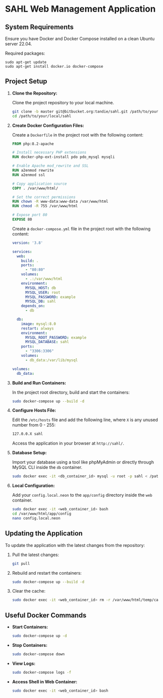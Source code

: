 # SAHL Web Management Application

## System Requirements
Ensure you have Docker and Docker Compose installed on a clean Ubuntu server 22.04.

Required packages:

    sudo apt-get update
    sudo apt-get install docker.io docker-compose

## Project Setup

1. **Clone the Repository:**
   
   Clone the project repository to your local machine.

    ```bash
    git clone -b master git@bitbucket.org:tandie/sahl.git /path/to/your/local/sahl
    cd /path/to/your/local/sahl
    ```

2. **Create Docker Configuration Files:**

    Create a `Dockerfile` in the project root with the following content:

    ```Dockerfile
    FROM php:8.2-apache

    # Install necessary PHP extensions
    RUN docker-php-ext-install pdo pdo_mysql mysqli

    # Enable Apache mod_rewrite and SSL
    RUN a2enmod rewrite
    RUN a2enmod ssl

    # Copy application source
    COPY . /var/www/html/

    # Set the correct permissions
    RUN chown -R www-data:www-data /var/www/html
    RUN chmod -R 755 /var/www/html

    # Expose port 80
    EXPOSE 80
    ```

    Create a `docker-compose.yml` file in the project root with the following content:

    ```yaml
    version: '3.8'

    services:
      web:
        build: .
        ports:
          - "80:80"
        volumes:
          - .:/var/www/html
        environment:
          MYSQL_HOST: db
          MYSQL_USER: root
          MYSQL_PASSWORD: example
          MYSQL_DB: sahl
        depends_on:
          - db

      db:
        image: mysql:8.0
        restart: always
        environment:
          MYSQL_ROOT_PASSWORD: example
          MYSQL_DATABASE: sahl
        ports:
          - "3306:3306"
        volumes:
          - db_data:/var/lib/mysql

    volumes:
      db_data:
    ```

3. **Build and Run Containers:**

    In the project root directory, build and start the containers:

    ```bash
    sudo docker-compose up --build -d
    ```

4. **Configure Hosts File:**

    Edit the `/etc/hosts` file and add the following line, where `X` is any unused number from 0 - 255:

    ```bash
    127.0.0.X sahl
    ```

    Access the application in your browser at `http://sahl/`.

5. **Database Setup:**

    Import your database using a tool like phpMyAdmin or directly through MySQL CLI inside the `db` container.

    ```bash
    sudo docker exec -it <db_container_id> mysql -u root -p sahl < /path/to/your/database.sql
    ```

6. **Local Configuration:**

    Add your `config.local.neon` to the `app/config` directory inside the `web` container.

    ```bash
    sudo docker exec -it <web_container_id> bash
    cd /var/www/html/app/config
    nano config.local.neon
    ```

## Updating the Application

To update the application with the latest changes from the repository:

1. Pull the latest changes:

    ```bash
    git pull
    ```

2. Rebuild and restart the containers:

    ```bash
    sudo docker-compose up --build -d
    ```

3. Clear the cache:

    ```bash
    sudo docker exec -it <web_container_id> rm -r /var/www/html/temp/cache
    ```

## Useful Docker Commands

- **Start Containers:**

    ```bash
    sudo docker-compose up -d
    ```

- **Stop Containers:**

    ```bash
    sudo docker-compose down
    ```

- **View Logs:**

    ```bash
    sudo docker-compose logs -f
    ```

- **Access Shell in Web Container:**

    ```bash
    sudo docker exec -it <web_container_id> bash
    ```
    
